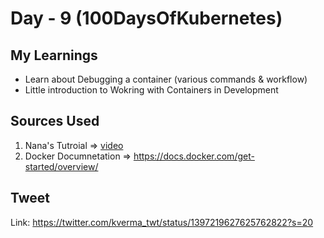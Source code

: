 # Day - 9 (100DaysOfKubernetes)

## My Learnings

* Learn about Debugging a container (various commands & workflow)
* Little introduction to Wokring with Containers in Development

## Sources Used

1. Nana's Tutroial => [video](https://www.youtube.com/watch?v=3c-iBn73dDE)
2. Docker Documnetation => https://docs.docker.com/get-started/overview/

## Tweet

Link: https://twitter.com/kverma_twt/status/1397219627625762822?s=20
